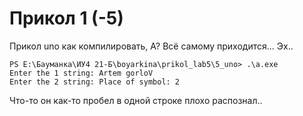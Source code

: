 # Прикол 1  (-5)
Прикол uno как компилировать, А? Всё самому приходится... Эх..

```
PS E:\Бауманка\ИУ4 21-Б\boyarkina\prikol_lab5\5_uno> .\a.exe
Enter the 1 string: Artem gorloV
Enter the 2 string: Place of symbol: 2
```

Что-то он как-то пробел в одной строке плохо распознал..
